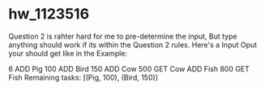# hw_1123516
Question 2 is rahter hard for me to pre-determine the input, But type anything should work if its within the Question 2 rules.
Here's a Input Oput your should get like in the Example: 

6
ADD Pig 100
ADD Bird 150
ADD Cow 500
GET
Cow
ADD Fish 800
GET
Fish
Remaining tasks: [(Pig, 100), (Bird, 150)] 
